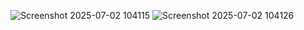 ![Screenshot 2025-07-02 104115](https://github.com/user-attachments/assets/e5d063e0-efff-48b4-a5cd-20fd2fbddf92)
![Screenshot 2025-07-02 104126](https://github.com/user-attachments/assets/438156ad-3293-4af2-8628-5ed972a55845)
